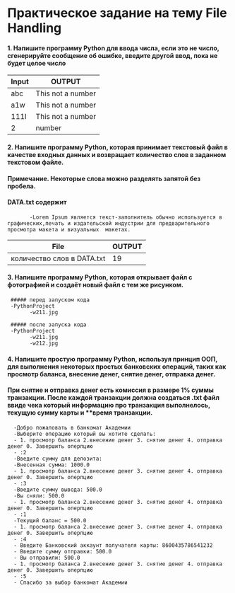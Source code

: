 # Практическое задание на тему File Handling


#### 1. Напишите программу Python для ввода числа, если это не число, сгенерируйте сообщение об ошибке, введите другой ввод, пока не будет целое число
| Input | OUTPUT |
|  ---  |  ---  |
| abc | This not a number |
| a1w | This not a number |
| 111l | This not a number |
| 2 | number |

#### 2. Напишите программу Python, которая принимает текстовый файл в качестве входных данных и возвращает количество слов в заданном текстовом файле.
#### Примечание. Некоторые слова можно разделять запятой без пробела.

#### DATA.txt содержит
           -Lorem Ipsum является текст-заполнитель обычно используется в графических,печать и издательской индустрии для предварительного просмотра макета и визуальных  макетах.

| File | OUTPUT |
|   ---   | --- |
| количество слов в DATA.txt | 19 |


#### 3. Напишите программу Python, которая открывает файл с фотографией и создаёт новый файл с тем же рисунком.
     ##### перед запуском кода
     -PythonProject
           -w211.jpg
           
     ##### после запуска кода
     -PythonProject
           -w211.jpg
           -w212.jpg
          
                    


#### 4. Напишите простую программу Python, используя принцип ООП, для выполнения некоторых простых банковских операций, таких как просмотр баланса, внесение денег, снятие денег, отправка денег. 
#### При снятие и отправка денег есть комиссия в размере 1% суммы транзакции. После каждой транзакции должна создаться .txt файл ввиде чека который информацию про транзакция выполнелось, текущую сумму карты и **время транзакции.

      -Добро пожаловать в банкомат Академии
      -Выберите операцию который вы хотите сделать:
      - 1. просмотр баланса 2.внесение денег 3. снятие денег 4. отправка денег 0. Завершить оперпцию
      - :2 
      -Введите сумму для депозита:
      -Внесенная сумма: 1000.0
      - 1. просмотр баланса 2.внесение денег 3. снятие денег 4. отправка денег 0. Завершить оперпцию
      - :3
      -Введите сумму вывода: 500.0
      -Вы сняли: 500.0
      - 1. просмотр баланса 2.внесение денег 3. снятие денег 4. отправка денег 0. Завершить оперпцию
      - :1
      -Текущий баланс = 500.0
      - 1. просмотр баланса 2.внесение денег 3. снятие денег 4. отправка денег 0. Завершить оперпцию
      - :4
      - Введите Банковский аккаунт получателя карты: 8600435786541232
      - Введите сумму отправки: 500.0
      - Вы отправили: 500.0
      - 1. просмотр баланса 2.внесение денег 3. снятие денег 4. отправка денег 0. Завершить оперпцию
      - :5
      - Спасибо за выбор банкомат Академии
      
      
